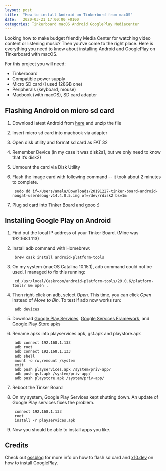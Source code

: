 ```yaml
---
layout: post
title:  "How to install Android on Tinkerbord from macOS"
date:   2020-03-21 17:00:00 +0100
categories: Tinkerboard macOS Android GooglePlay Mediacenter
---
```

Looking how to make budget friendly Media Center for watching video content or listening music? Then you’ve come to the right place. Here is everything you need to know about installing Android and GooglePlay on Tinkerboard with macOS. 

For this project you will need:

* Tinkerboard
* Compatible power supply
* Micro SD card (I used 128GB one)
* Peripherals (keyboard, mouse)
* Macbook (with macOS), SD card adapter

## Flashing Android on micro sd card


1. Download latest Android from [here](https://www.asus.com/uk/Single-board-Computer/TINKER-BOARD/HelpDesk_Download/) and unzip the file
2. Insert micro sd card into macbook via adapter
3. Open disk utility and format sd card as FAT 32
4. Remember Device (in my case it was disk2s1, but we only need to know that it’s disk2)
5. Unmount the card via Disk Utility
6. Flash the image card with following command -- it took about 2 minutes to complete. 
        
        sudo dd if=/Users/amela/Downloads/20191227-tinker-board-android-nougat-userdebug-v14.4.0.5.img of=/dev/rdisk2 bs=1m
7. Plug sd card into Tinker Board and gooo :)

## Installing Google Play on Android

1. Find out the local IP address of your Tinker Board. (Mine was 192.168.1.113)
2. Install adb command with Homebrew:

        brew cask install android-platform-tools
3. On my system (macOS Catalina 10.15.1), adb command could not be used. I managed to fix this running: 

        cd /usr/local/Caskroom/android-platform-tools/29.0.6/platform-tools/ && open .
4. Then right-click on adb, select *Open*. This time, you can click *Open* instead of *Move to Bin*. To test if adb now works run:
   
        adb devices
5. Download [Google Play Services][play-services], [Google Services Framework][play-gsf], and [Google Play Store][play-store] apks
6. Rename apks into playservices.apk, gsf.apk and playstore.apk

        adb connect 192.168.1.133
        adb root
        adb connect 192.168.1.133
        adb shell
        mount -o rw,remount /system
        exit
        adb push playservices.apk /system/priv-app/
        adb push gsf.apk /system/priv-app/
        adb push playstore.apk /system/priv-app/
7. Reboot the Tinker Board
8. On my system, Google Play Services kept shutting down. An update of Google Play services fixes the problem.

        connect 192.168.1.133
        root
        install -r playservices.apk
9. Now you should be able to install apps you like.

## Credits
Check out [ossblog][flashing-instrucion] for more info on how to flash sd card and [x10.dev][google-play-instructions] on how to install GooglePlay. 

[google-play-instructions]: https://www.ossblog.org/installing-google-play-store-asus-tinker-board/
[flashing-instrucion]: https://www.x10.dev/flashing-tinkeros-onto-your-sd-card-from-macos/
[play-services]: http://www.apkmirror.com/apk/google-inc/google-play-services/google-play-services-10-5-62-release/google-play-services-10-5-62-438-153733333-android-apk-download/
[play-gsf]: http://www.apkmirror.com/apk/google-inc/google-services-framework/google-services-framework-6-0-1-release/google-services-framework-6-0-1-android-apk-download/
[play-store]: http://www.apkmirror.com/apk/google-inc/google-play-store/google-play-store-7-7-31-release/
